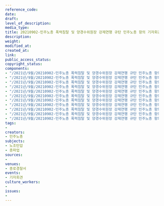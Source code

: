```yaml
---
reference_code: 
date: 
draft: 
level_of_description: 
media_type: 
title: 20210902-민주노총 폭력침탈 및 양경수위원장 강제연행 규탄 민주노총 항의 기자회견
description: 
weight: 
modified_at: 
created_at: 
link: 
public_access_status: 
copyright_status: 
components:
- "/2021년/9월/20210902-민주노총 폭력침탈 및 양경수위원장 강제연행 규탄 민주노총 항의 기자회견/_1D20564.jpg"
- "/2021년/9월/20210902-민주노총 폭력침탈 및 양경수위원장 강제연행 규탄 민주노총 항의 기자회견/KCTU0010.jpg"
- "/2021년/9월/20210902-민주노총 폭력침탈 및 양경수위원장 강제연행 규탄 민주노총 항의 기자회견/_1D20367.jpg"
- "/2021년/9월/20210902-민주노총 폭력침탈 및 양경수위원장 강제연행 규탄 민주노총 항의 기자회견/_1D20234.jpg"
- "/2021년/9월/20210902-민주노총 폭력침탈 및 양경수위원장 강제연행 규탄 민주노총 항의 기자회견/_1D20607.jpg"
- "/2021년/9월/20210902-민주노총 폭력침탈 및 양경수위원장 강제연행 규탄 민주노총 항의 기자회견/_1D20278.jpg"
- "/2021년/9월/20210902-민주노총 폭력침탈 및 양경수위원장 강제연행 규탄 민주노총 항의 기자회견/KCTU0026.jpg"
- "/2021년/9월/20210902-민주노총 폭력침탈 및 양경수위원장 강제연행 규탄 민주노총 항의 기자회견/_1D20439.jpg"
- "/2021년/9월/20210902-민주노총 폭력침탈 및 양경수위원장 강제연행 규탄 민주노총 항의 기자회견/_1D20241.jpg"
- "/2021년/9월/20210902-민주노총 폭력침탈 및 양경수위원장 강제연행 규탄 민주노총 항의 기자회견/_1D20363.jpg"
- "/2021년/9월/20210902-민주노총 폭력침탈 및 양경수위원장 강제연행 규탄 민주노총 항의 기자회견/_1D20045.jpg"
tags:
- 
creators:
- 민주노총
subjects:
- 노조탄압
- 총파업
sources:
- 
venues:
- 종로경찰서
events:
- 기자회견
culture_workers:
- 
issues:
- 
---
```


